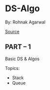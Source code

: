 # DS-Algo

By: Rohnak Agarwal

[Source](https://www.programiz.com/dsa)

## **PART – 1**

Basic DS & Algos

Topics:

* Stack
* Queue
